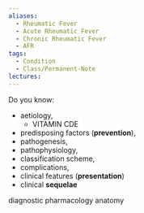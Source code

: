 ```yaml
---
aliases:
  - Rheumatic Fever
  - Acute Rheumatic Fever
  - Chronic Rheumatic Fever
  - AFR
tags:
  - Condition
  - Class/Permanent-Note
lectures:
---
```


Do you know:
- aetiology, 
	- VITAMIN CDE
- predisposing factors (**prevention**), 
- pathogenesis, 
- pathophysiology, 
- classification scheme, 
- complications, 
- clinical features (**presentation**)
- clinical **sequelae**

diagnostic
pharmacology
anatomy

